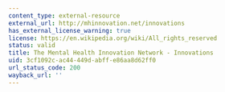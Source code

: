 ```yaml
---
content_type: external-resource
external_url: http://mhinnovation.net/innovations
has_external_license_warning: true
license: https://en.wikipedia.org/wiki/All_rights_reserved
status: valid
title: The Mental Health Innovation Network - Innovations
uid: 3cf1092c-ac44-449d-abff-e86aa8d62ff0
url_status_code: 200
wayback_url: ''
---
```

